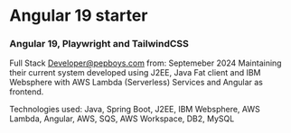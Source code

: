 # Angular 19 starter

### Angular 19, Playwright and TailwindCSS

Full Stack Developer@pepboys.com from: Septemeber 2024
Maintaining their current system developed using J2EE, Java Fat client and IBM Websphere with AWS Lambda (Serverless) Services and Angular as frontend.

Technologies used: Java, Spring Boot, J2EE, IBM Websphere, AWS Lambda, Angular, AWS, SQS, AWS Workspace, DB2, MySQL
